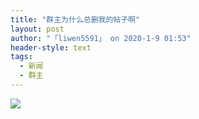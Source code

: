 ```yaml
---
title: "群主为什么总删我的帖子啊"
layout: post
author: "「liwen5591」 on 2020-1-9 01:53"
header-style: text
tags:
  - 新闻
  - 群主
---
```


<head></head>
<body>
 <img src="https://bbs.boniu123.cc/data/attachment/album/202001/08/224716q8pg1w7kg5prgk2v.png" onload="thumbImg(this)">
 <br>
</body>


